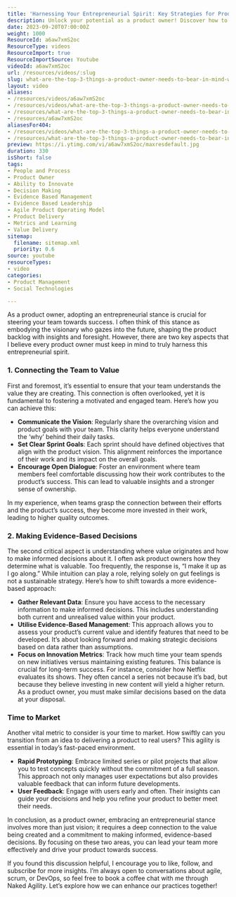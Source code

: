 ```yaml
---
title: 'Harnessing Your Entrepreneurial Spirit: Key Strategies for Product Owners to Drive Team Success'
description: Unlock your potential as a product owner! Discover how to connect your team to value and make evidence-based decisions for product success.
date: 2023-09-20T07:00:00Z
weight: 1000
ResourceId: a6aw7xmS2oc
ResourceType: videos
ResourceImport: true
ResourceImportSource: Youtube
videoId: a6aw7xmS2oc
url: /resources/videos/:slug
slug: what-are-the-top-3-things-a-product-owner-needs-to-bear-in-mind-when-adopting-an-entrepreneur-stance
layout: video
aliases:
- /resources/videos/a6aw7xmS2oc
- /resources/videos/what-are-the-top-3-things-a-product-owner-needs-to-bear-in-mind-when-adopting-an-entrepreneur-stance
- /resources/what-are-the-top-3-things-a-product-owner-needs-to-bear-in-mind-when-adopting-an-entrepreneur-stance
- /resources/a6aw7xmS2oc
aliasesFor404:
- /resources/videos/what-are-the-top-3-things-a-product-owner-needs-to-bear-in-mind-when-adopting-an-entrepreneur-stance
- /resources/what-are-the-top-3-things-a-product-owner-needs-to-bear-in-mind-when-adopting-an-entrepreneur-stance
preview: https://i.ytimg.com/vi/a6aw7xmS2oc/maxresdefault.jpg
duration: 330
isShort: false
tags:
- People and Process
- Product Owner
- Ability to Innovate
- Decision Making
- Evidence Based Management
- Evidence Based Leadership
- Agile Product Operating Model
- Product Delivery
- Metrics and Learning
- Value Delivery
sitemap:
  filename: sitemap.xml
  priority: 0.6
source: youtube
resourceTypes:
- video
categories:
- Product Management
- Social Technologies

---
```

As a product owner, adopting an entrepreneurial stance is crucial for steering your team towards success. I often think of this stance as embodying the visionary who gazes into the future, shaping the product backlog with insights and foresight. However, there are two key aspects that I believe every product owner must keep in mind to truly harness this entrepreneurial spirit.

### 1. Connecting the Team to Value

First and foremost, it’s essential to ensure that your team understands the value they are creating. This connection is often overlooked, yet it is fundamental to fostering a motivated and engaged team. Here’s how you can achieve this:

- **Communicate the Vision**: Regularly share the overarching vision and product goals with your team. This clarity helps everyone understand the ‘why’ behind their daily tasks.
- **Set Clear Sprint Goals**: Each sprint should have defined objectives that align with the product vision. This alignment reinforces the importance of their work and its impact on the overall goals.
- **Encourage Open Dialogue**: Foster an environment where team members feel comfortable discussing how their work contributes to the product’s success. This can lead to valuable insights and a stronger sense of ownership.

In my experience, when teams grasp the connection between their efforts and the product’s success, they become more invested in their work, leading to higher quality outcomes.

### 2. Making Evidence-Based Decisions

The second critical aspect is understanding where value originates and how to make informed decisions about it. I often ask product owners how they determine what is valuable. Too frequently, the response is, “I make it up as I go along.” While intuition can play a role, relying solely on gut feelings is not a sustainable strategy. Here’s how to shift towards a more evidence-based approach:

- **Gather Relevant Data**: Ensure you have access to the necessary information to make informed decisions. This includes understanding both current and unrealised value within your product.
- **Utilise Evidence-Based Management**: This approach allows you to assess your product’s current value and identify features that need to be developed. It’s about looking forward and making strategic decisions based on data rather than assumptions.
- **Focus on Innovation Metrics**: Track how much time your team spends on new initiatives versus maintaining existing features. This balance is crucial for long-term success. For instance, consider how Netflix evaluates its shows. They often cancel a series not because it’s bad, but because they believe investing in new content will yield a higher return. As a product owner, you must make similar decisions based on the data at your disposal.

### Time to Market

Another vital metric to consider is your time to market. How swiftly can you transition from an idea to delivering a product to real users? This agility is essential in today’s fast-paced environment. 

- **Rapid Prototyping**: Embrace limited series or pilot projects that allow you to test concepts quickly without the commitment of a full season. This approach not only manages user expectations but also provides valuable feedback that can inform future developments.
- **User Feedback**: Engage with users early and often. Their insights can guide your decisions and help you refine your product to better meet their needs.

In conclusion, as a product owner, embracing an entrepreneurial stance involves more than just vision; it requires a deep connection to the value being created and a commitment to making informed, evidence-based decisions. By focusing on these two areas, you can lead your team more effectively and drive your product towards success.

If you found this discussion helpful, I encourage you to like, follow, and subscribe for more insights. I’m always open to conversations about agile, scrum, or DevOps, so feel free to book a coffee chat with me through Naked Agility. Let’s explore how we can enhance our practices together!

